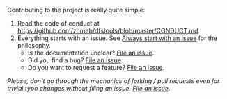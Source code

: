 Contributing to the project is really quite simple:
1. Read the code of conduct at <https://github.com/znmeb/dfstools/blob/master/CONDUCT.md>.
2. Everything starts with an issue. See [Always start with an issue](https://about.gitlab.com/2016/03/03/start-with-an-issue/) for the philosophy.
    * Is the documentation unclear? [File an issue](https://github.com/znmeb/dfstools/issues/new).
    * Did you find a bug? [File an issue](https://github.com/znmeb/dfstools/issues/new).
    * Do you want to request a feature? [File an issue](https://github.com/znmeb/dfstools/issues/new).

*Please, don't go through the mechanics of forking / pull requests even for trivial typo changes without filing an issue. [File an issue](https://github.com/znmeb/dfstools/issues/new).*
